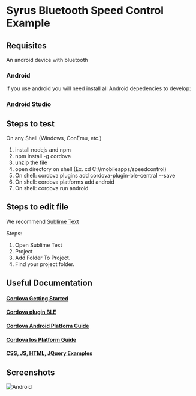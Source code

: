 # Syrus Bluetooth Speed Control Example

## Requisites
An android device with bluetooth
### Android
if you use android you will need install all Android depedencies to develop:
### [Android Studio](https://developer.android.com/studio/install.html?hl=en-419)

## Steps to test

On any Shell (Windows, ConEmu, etc.)
1. install nodejs and npm
2. npm install -g cordova
3. unzip the file
4. open directory on shell (Ex. cd C://mobileapps/speedcontrol)
5. On shell: cordova plugins add cordova-plugin-ble-central --save
6. On shell: cordova platforms add android
7. On shell: cordova run android

## Steps to edit file

We recommend [Sublime Text](https://www.sublimetext.com/)

Steps:
1. Open Sublime Text
2. Project
3. Add Folder To Project. 
4. Find your project folder. 

## Useful Documentation
#### [Cordova Getting Started](https://cordova.apache.org/#getstarted)
#### [Cordova plugin BLE](https://github.com/don/cordova-plugin-ble-central)
#### [Cordova Android Platform Guide](https://cordova.apache.org/docs/en/latest/guide/platforms/android/index.html)
#### [Cordova Ios Platform Guide](https://cordova.apache.org/docs/en/latest/guide/platforms/ios/index.html)
#### [CSS, JS, HTML, JQuery Examples](https://www.w3schools.com/)

## Screenshots

![Android](../Images/android.png?raw=true "Android Device")


